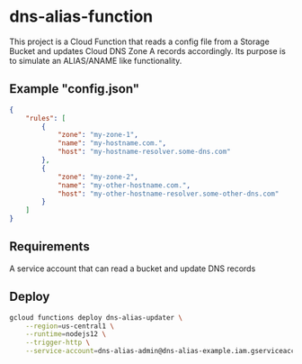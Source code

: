 # dns-alias-function

This project is a Cloud Function that reads a config file from a Storage Bucket and updates Cloud DNS Zone A records accordingly. Its purpose is to simulate an ALIAS/ANAME like functionality.

## Example "config.json"

```json
{
    "rules": [
        {
            "zone": "my-zone-1",
            "name": "my-hostname.com.",
            "host": "my-hostname-resolver.some-dns.com"
        },
        {
            "zone": "my-zone-2",
            "name": "my-other-hostname.com.",
            "host": "my-other-hostname-resolver.some-other-dns.com"
        }
    ]
}
```

## Requirements

A service account that can read a bucket and update DNS records

## Deploy

```bash
gcloud functions deploy dns-alias-updater \
    --region=us-central1 \
    --runtime=nodejs12 \
    --trigger-http \
    --service-account=dns-alias-admin@dns-alias-example.iam.gserviceaccount.com --entry-point=updateRecords
```